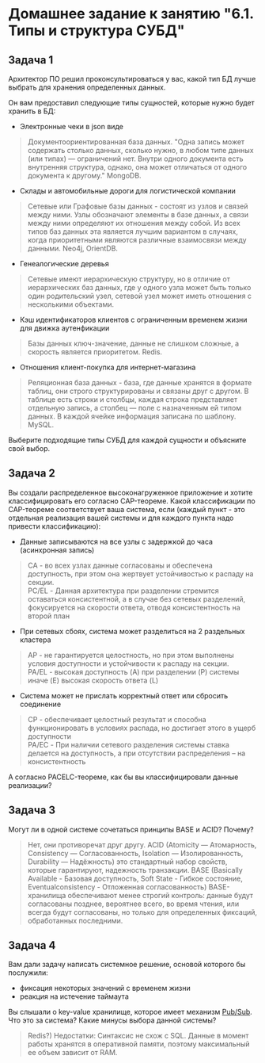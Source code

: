 # Домашнее задание к занятию "6.1. Типы и структура СУБД"

## Задача 1

Архитектор ПО решил проконсультироваться у вас, какой тип БД 
лучше выбрать для хранения определенных данных.

Он вам предоставил следующие типы сущностей, которые нужно будет хранить в БД:

- Электронные чеки в json виде
> Документоориентированная база данных. "Одна запись может содержать столько данных, сколько нужно, в любом типе данных (или типах) — ограничений нет. Внутри одного документа есть внутренняя структура, однако, она может отличаться от одного документа к другому." MongoDB.  
- Склады и автомобильные дороги для логистической компании
> Сетевые или Графовые базы данных - состоят из узлов и связей между ними. Узлы обозначают элементы в базе данных, а связи между ними определяют их отношения между собой. Из всех типов баз данных эта является лучшим вариантом в случаях, когда приоритетными являются различные взаимосвязи между данными. Neo4j, OrientDB.  
- Генеалогические деревья
> Сетевые имеют иерархическую структуру, но в отличие от иерархических баз данных, где у одного узла может быть только один родительский узел, сетевой узел может иметь отношения с несколькими объектами.  
- Кэш идентификаторов клиентов с ограниченным временем жизни для движка аутенфикации
> Базы данных ключ-значение, данные не слишком сложные, а скорость является приоритетом. Redis.  
- Отношения клиент-покупка для интернет-магазина
> Реляционная база данных - база, где данные хранятся в формате таблиц, они строго структурированы и связаны друг с другом. В таблице есть строки и столбцы, каждая строка представляет отдельную запись, а столбец — поле с назначенным ей типом данных. В каждой ячейке информация записана по шаблону. MySQL.  

Выберите подходящие типы СУБД для каждой сущности и объясните свой выбор.

## Задача 2

Вы создали распределенное высоконагруженное приложение и хотите классифицировать его согласно CAP-теореме. Какой классификации по CAP-теореме соответствует ваша система, если (каждый пункт - это отдельная реализация вашей системы и для каждого пункта надо привести классификацию):

- Данные записываются на все узлы с задержкой до часа (асинхронная запись)  
>  CA - во всех узлах данные согласованы и обеспечена доступность, при этом она жертвует устойчивостью к распаду на секции.  
> PC/EL - Данная архитектура при разделении стремится оставаться консистентной, а в случае без сетевых разделений, фокусируется на скорости ответа, отводя консистентность на второй план    
- При сетевых сбоях, система может разделиться на 2 раздельных кластера  
> AP - не гарантируется целостность, но при этом выполнены условия доступности и устойчивости к распаду на секции.  
> PA/EL - высокая доступность (A) при разделении (P) системы иначе (E) высокая скорость ответа (L)   
- Система может не прислать корректный ответ или сбросить соединение  
> CP - обеспечивает целостный результат и способна функционировать в условиях распада, но достигает этого в ущерб доступности  
> PA/EC - При наличии сетевого разделения системы ставка делается на доступность, а при отсутствии распределения – на консистентность


А согласно PACELC-теореме, как бы вы классифицировали данные реализации?

## Задача 3

Могут ли в одной системе сочетаться принципы BASE и ACID? Почему?
> Нет, они противоречат друг другу. 
> ACID (Atomicity — Атомарность, Consistency — Согласованность, Isolation — Изолированность, Durability — Надёжность) это стандартный набор свойств, которые гарантируют, надежность транзакции. 
> BASE (Basically Available - Базовая доступность, Soft State - Гибкое состояние, Eventualconsistency - Отложенная согласованность) BASE-хранилища обеспечивают менее строгий контроль: данные будут согласованы позднее, вероятнее всего, во время чтения, или всегда будут согласованы, но только для определенных фиксаций, обработанных последними.   

## Задача 4

Вам дали задачу написать системное решение, основой которого бы послужили:

- фиксация некоторых значений с временем жизни
- реакция на истечение таймаута

Вы слышали о key-value хранилище, которое имеет механизм [Pub/Sub](https://habr.com/ru/post/278237/). 
Что это за система? Какие минусы выбора данной системы?
> Redis?)
> Недостатки: Синтаксис не схож с SQL. Данные в момент работы хранятся в оперативной памяти, поэтому максимальный ее объем зависит от RAM.